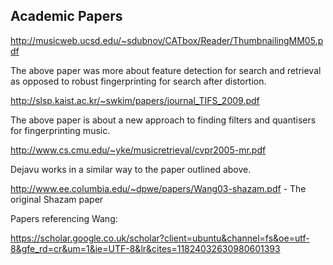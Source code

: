 Academic Papers
---------------

http://musicweb.ucsd.edu/~sdubnov/CATbox/Reader/ThumbnailingMM05.pdf

The above paper was more about feature detection for search and retrieval as opposed to robust fingerprinting for search after distortion.

http://slsp.kaist.ac.kr/~swkim/papers/journal_TIFS_2009.pdf

The above paper is about a new approach to finding filters and quantisers for fingerprinting music.

http://www.cs.cmu.edu/~yke/musicretrieval/cvpr2005-mr.pdf

Dejavu works in a similar way to the paper outlined above.

http://www.ee.columbia.edu/~dpwe/papers/Wang03-shazam.pdf - The original Shazam paper

Papers referencing Wang:

https://scholar.google.co.uk/scholar?client=ubuntu&channel=fs&oe=utf-8&gfe_rd=cr&um=1&ie=UTF-8&lr&cites=11824032630980601393

